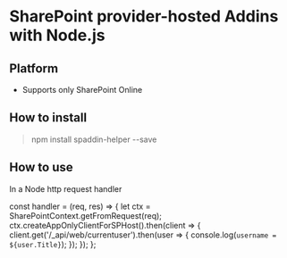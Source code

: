 SharePoint provider-hosted Addins with Node.js
==============================================

Platform
--------
- Supports only SharePoint Online

How to install
--------------

> npm install spaddin-helper --save

How to use
----------

In a Node http request handler

const handler = (req, res) => {
        let ctx = SharePointContext.getFromRequest(req);
        ctx.createAppOnlyClientForSPHost().then(client => {
            client.get('/_api/web/currentuser').then(user => {
                console.log(`username = ${user.Title}`);
            });
        });
};


